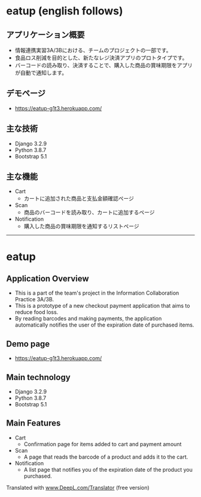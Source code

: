 # eatup (english follows)
## アプリケーション概要
- 情報連携実習3A/3Bにおける、チームのプロジェクトの一部です。
- 食品ロス削減を目的とした、新たなレジ決済アプリのプロトタイプです。
- バーコードの読み取り、決済することで、購入した商品の賞味期限をアプリが自動で通知します。

## デモページ
- https://eatup-g1t3.herokuapp.com/

## 主な技術
- Django 3.2.9
- Python 3.8.7
- Bootstrap 5.1

## 主な機能
- Cart
  - カートに追加された商品と支払金額確認ページ
- Scan
  - 商品のバーコードを読み取り、カートに追加するページ
- Notification
  - 購入した商品の賞味期限を通知するリストページ

------
# eatup
## Application Overview
- This is a part of the team's project in the Information Collaboration Practice 3A/3B.
- This is a prototype of a new checkout payment application that aims to reduce food loss.
- By reading barcodes and making payments, the application automatically notifies the user of the expiration date of purchased items.

## Demo page
- https://eatup-g1t3.herokuapp.com/

## Main technology
- Django 3.2.9
- Python 3.8.7
- Bootstrap 5.1

## Main Features
- Cart
  - Confirmation page for items added to cart and payment amount
- Scan
  - A page that reads the barcode of a product and adds it to the cart.
- Notification
  - A list page that notifies you of the expiration date of the product you purchased.

Translated with www.DeepL.com/Translator (free version)
